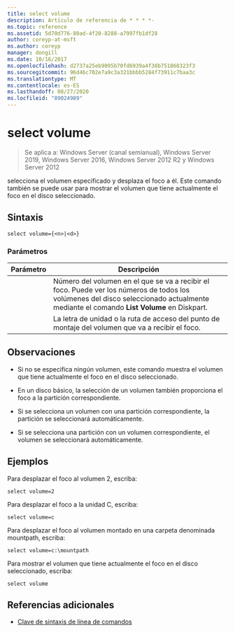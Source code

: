 ```yaml
---
title: select volume
description: Artículo de referencia de * * * *-
ms.topic: reference
ms.assetid: 5d70d776-80ad-4f20-8288-a7997fb1df28
author: coreyp-at-msft
ms.author: coreyp
manager: dongill
ms.date: 10/16/2017
ms.openlocfilehash: d2737a25eb9095b70fd6939a4f38b751868323f3
ms.sourcegitcommit: 96d46c702e7a9c3a321bbbb5284f73911c7baa3c
ms.translationtype: MT
ms.contentlocale: es-ES
ms.lasthandoff: 08/27/2020
ms.locfileid: "89024989"
---
```

# <a name="select-volume"></a>select volume

> Se aplica a: Windows Server (canal semianual), Windows Server 2019, Windows Server 2016, Windows Server 2012 R2 y Windows Server 2012

selecciona el volumen especificado y desplaza el foco a él. Este comando también se puede usar para mostrar el volumen que tiene actualmente el foco en el disco seleccionado.



## <a name="syntax"></a>Sintaxis

```
select volume={<n>|<d>}
```

### <a name="parameters"></a>Parámetros

| Parámetro |                                                                               Descripción                                                                                |
|-----------|--------------------------------------------------------------------------------------------------------------------------------------------------------------------------|
|    <n>    | Número del volumen en el que se va a recibir el foco. Puede ver los números de todos los volúmenes del disco seleccionado actualmente mediante el comando **List Volume** en Diskpart. |
|    <d>    |                                                 La letra de unidad o la ruta de acceso del punto de montaje del volumen que va a recibir el foco.                                                 |

## <a name="remarks"></a>Observaciones

-   Si no se especifica ningún volumen, este comando muestra el volumen que tiene actualmente el foco en el disco seleccionado.

-   En un disco básico, la selección de un volumen también proporciona el foco a la partición correspondiente.

-   Si se selecciona un volumen con una partición correspondiente, la partición se seleccionará automáticamente.

-   Si se selecciona una partición con un volumen correspondiente, el volumen se seleccionará automáticamente.

## <a name="examples"></a>Ejemplos
Para desplazar el foco al volumen 2, escriba:

```
select volume=2
```

Para desplazar el foco a la unidad C, escriba:

```
select volume=c
```

Para desplazar el foco al volumen montado en una carpeta denominada mountpath, escriba:

```
select volume=c:\mountpath
```

Para mostrar el volumen que tiene actualmente el foco en el disco seleccionado, escriba:

```
select volume
```

## <a name="additional-references"></a>Referencias adicionales
- [Clave de sintaxis de línea de comandos](command-line-syntax-key.md)




